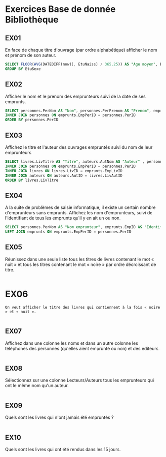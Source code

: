 # Exercices Base de donnée Bibliothèque
## EX01 
En face de chaque titre d'ouvrage (par ordre alphabétique) afficher le nom et prénom de son auteur.
```SQL
SELECT FLOOR(AVG(DATEDIFF(now(), EtuNaiss) / 365.25)) AS "Age moyen", EtuSexe AS "Sexe" FROM etudiants
GROUP BY EtuSexe
```
## EX02
Afficher le nom et le prenom des emprunteurs suivi de la date de ses emprunts.
```SQL
SELECT personnes.PerNom AS "Nom", personnes.PerPrenom AS "Prenom", emprunts.EmpDatePret AS "Date emprunt" FROM emprunts
INNER JOIN personnes ON emprunts.EmpPerID = personnes.PerID
ORDER BY personnes.PerID
```
## EX03
Affichez le titre et l'auteur des ouvrages empruntés suivi du nom de leur emprunteurs.
```SQL
SELECT livres.LivTitre AS "Titre", auteurs.AutNom AS "Auteur" , personnes.PerNom AS "Nom emprunteur", personnes.PerPrenom AS "Prenom emprunteur" FROM emprunts
INNER JOIN personnes ON emprunts.EmpPerID = personnes.PerID
INNER JOIN livres ON livres.LivID = emprunts.EmpLivID
INNER JOIN auteurs ON auteurs.AutID = livres.LivAutID
ORDER BY livres.LivTitre
```
## EX04
A la suite de problèmes de saisie informatique, il existe un certain nombre d'emprunteurs sans emprunts. Affichez les nom d'emprunteurs, suivi de l'identifiant de tous les emprunts qu'il y en ait un ou non.
```SQL
SELECT personnes.PerNom AS "Nom emprunteur", emprunts.EmpID AS "Identifiant emprunt" FROM personnes
LEFT JOIN emprunts ON emprunts.EmpPerID = personnes.PerID
```
## EX05
Réunissez dans une seule liste tous les titres de livres contenant le mot « nuit » et tous les titres contenant le mot « noire » par ordre décroissant de titre.
```SQL

```
# EX06
    On veut afficher le titre des livres qui contiennent à la fois « noire » et « nuit ».
```SQL

```
## EX07
Affichez dans une colonne les noms et dans un autre colonne les téléphones des personnes (qu'elles aient emprunté ou non) et des editeurs.
```SQL

```
## EX08
Sélectionnez sur une colonne Lecteurs/Auteurs tous les emprunteurs qui ont le même nom qu'un auteur.
```SQL

```
## EX09
Quels sont les livres qui n'ont jamais été empruntés ?
```SQL

```
## EX10
Quels sont les livres qui ont été rendus dans les 15 jours.
```SQL

```